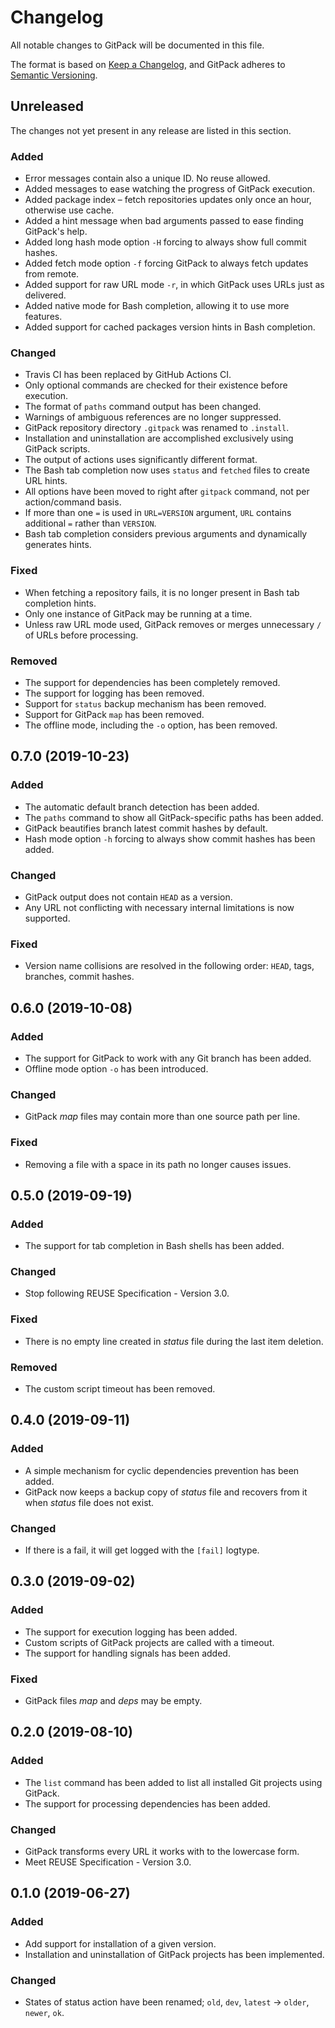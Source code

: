 # Changelog

All notable changes to GitPack will be documented in this file.

The format is based on [Keep a Changelog](https://keepachangelog.com/en/1.0.0/), and GitPack adheres to [Semantic Versioning](https://semver.org/spec/v2.0.0.html).

## Unreleased

The changes not yet present in any release are listed in this section.

### Added

* Error messages contain also a unique ID. No reuse allowed.
* Added messages to ease watching the progress of GitPack execution.
* Added package index – fetch repositories updates only once an hour, otherwise use cache.
* Added a hint message when bad arguments passed to ease finding GitPack's help.
* Added long hash mode option `-H` forcing to always show full commit hashes.
* Added fetch mode option `-f` forcing GitPack to always fetch updates from remote.
* Added support for raw URL mode `-r`, in which GitPack uses URLs just as delivered.
* Added native mode for Bash completion, allowing it to use more features.
* Added support for cached packages version hints in Bash completion.

### Changed

* Travis CI has been replaced by GitHub Actions CI.
* Only optional commands are checked for their existence before execution.
* The format of `paths` command output has been changed.
* Warnings of ambiguous references are no longer suppressed.
* GitPack repository directory `.gitpack` was renamed to `.install`.
* Installation and uninstallation are accomplished exclusively using GitPack scripts.
* The output of actions uses significantly different format.
* The Bash tab completion now uses `status` and `fetched` files to create URL hints.
* All options have been moved to right after `gitpack` command, not per action/command basis.
* If more than one `=` is used in `URL=VERSION` argument, `URL` contains additional `=` rather than `VERSION`.
* Bash tab completion considers previous arguments and dynamically generates hints.

### Fixed

* When fetching a repository fails, it is no longer present in Bash tab completion hints.
* Only one instance of GitPack may be running at a time.
* Unless raw URL mode used, GitPack removes or merges unnecessary `/` of URLs before processing.

### Removed

* The support for dependencies has been completely removed.
* The support for logging has been removed.
* Support for `status` backup mechanism has been removed.
* Support for GitPack `map` has been removed.
* The offline mode, including the `-o` option, has been removed.

## 0.7.0 (2019-10-23)

### Added

* The automatic default branch detection has been added.
* The `paths` command to show all GitPack-specific paths has been added.
* GitPack beautifies branch latest commit hashes by default.
* Hash mode option `-h` forcing to always show commit hashes has been added.

### Changed

* GitPack output does not contain `HEAD` as a version.
* Any URL not conflicting with necessary internal limitations is now supported.

### Fixed

* Version name collisions are resolved in the following order: `HEAD`, tags, branches, commit hashes.

## 0.6.0 (2019-10-08)

### Added

* The support for GitPack to work with any Git branch has been added.
* Offline mode option `-o` has been introduced.

### Changed

* GitPack *map* files may contain more than one source path per line.

### Fixed

* Removing a file with a space in its path no longer causes issues.

## 0.5.0 (2019-09-19)

### Added

* The support for tab completion in Bash shells has been added.

### Changed

* Stop following REUSE Specification - Version 3.0.

### Fixed

* There is no empty line created in *status* file during the last item deletion.

### Removed

* The custom script timeout has been removed.

## 0.4.0 (2019-09-11)

### Added

* A simple mechanism for cyclic dependencies prevention has been added.
* GitPack now keeps a backup copy of *status* file and recovers from it when *status* file does not exist.

### Changed

* If there is a fail, it will get logged with the `[fail]` logtype.

## 0.3.0 (2019-09-02)

### Added

* The support for execution logging has been added.
* Custom scripts of GitPack projects are called with a timeout.
* The support for handling signals has been added.

### Fixed

* GitPack files *map* and *deps* may be empty.

## 0.2.0 (2019-08-10)

### Added

* The `list` command has been added to list all installed Git projects using GitPack.
* The support for processing dependencies has been added.

### Changed

* GitPack transforms every URL it works with to the lowercase form.
* Meet REUSE Specification - Version 3.0.

## 0.1.0 (2019-06-27)

### Added

* Add support for installation of a given version.
* Installation and uninstallation of GitPack projects has been implemented.

### Changed

* States of status action have been renamed; `old`, `dev`, `latest` -> `older`, `newer`, `ok`.
